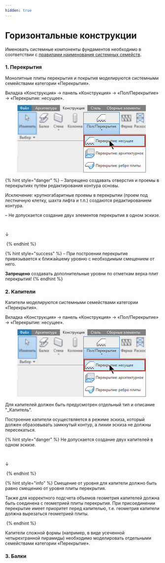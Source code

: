 ```yaml
---
hidden: true
---
```


# Горизонтальные конструкции

Именовать системные компоненты фундаментов необходимо в соответствии с [правилами наименования системных семейств](../../reglament-bim/interactive-blocks.md).

### 1. **Перекрытия** <a href="#id-1.-steny" id="id-1.-steny"></a>

Монолитные плиты перекрытия и покрытия моделируются системными семействами категории «Перекрытия».

Вкладка «Конструкция» -> панель «Конструкция» -> «Пол/Перекрытие» -> «Перекрытие: несущее».

<figure><img src="../../.gitbook/assets/Перекрытие 1.png" alt=""><figcaption></figcaption></figure>

{% hint style="danger" %}
– Запрещено создавать отверстия и проемы в перекрытиях путём редактирования контура основы.

Исключение: крупногабаритные проемы в перекрытии (проем под лестничную клетку, шахта лифта и т.п.) создаются редактированием контура.

– Не допускается создание двух элементов перекрытия в одном эскизе.

&#x20;                                                         <img src="../../.gitbook/assets/Перекрытие 3.avif" alt="" data-size="original">

&#x20;                                                                                                 ↓

&#x20;                                                         <img src="../../.gitbook/assets/Перекрытие 2.avif" alt="" data-size="original">
{% endhint %}

{% hint style="success" %}
– При построении перекрытие привязывается к ближайшему уровню с необходимым смещением от него.

**Запрещено** создавать дополнительные уровни по отметкам верха плит перекрытия!
{% endhint %}

### 2. **Капители** <a href="#id-1.-steny" id="id-1.-steny"></a>

Капители моделируются системными семействами категории «Перекрытия».

Вкладка «Конструкция» -> панель «Конструкция» -> «Пол/Перекрытие» -> «Перекрытие: несущее».

<figure><img src="../../.gitbook/assets/Перекрытие 1.png" alt=""><figcaption></figcaption></figure>

Для капителей должен быть предусмотрен отдельный тип и описание "\_Капитель".

Построение капители осуществляется в режиме эскиза, который должен образовывать замкнутый контур, а линии эскиза не должны пересекаться.

{% hint style="danger" %}
Не допускается создание двух капителей в одном эскизе.

&#x20;                                                              <img src="../../.gitbook/assets/Перекрытие 3.avif" alt="" data-size="original">

&#x20;                                                                                                       ↓

&#x20;                                                             <img src="../../.gitbook/assets/Перекрытие 2.avif" alt="" data-size="original">
{% endhint %}

{% hint style="info" %}
Смещение от уровня для капители должно быть равно смещению от уровня плиты перекрытия.

Также для корректного подсчета объемов геометрия капителей должна быть соединена с геометрией плиты перекрытия. При присоединении перекрытие имеет приоритет перед капителью, т.е. геометрия капители должна вырезаться геометрией плиты.

&#x20;                                                           <img src="../../.gitbook/assets/перекрытие 44.avif" alt="" data-size="original">
{% endhint %}

Капители сложной формы (например, в виде усеченной четырехгранной пирамиды) необходимо моделировать отдельными семействами категории «Перекрытие».

### 3. **Балки** <a href="#id-1.-steny" id="id-1.-steny"></a>



